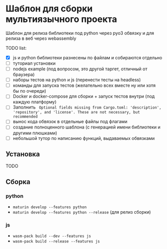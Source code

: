 # Шаблон для сборки мультиязычного проекта

Шаблон для релиза библиотеки под python через pyo3 обвязку и для релиза в веб через webassembly

TODO list:

- [x] js и python библиотеки разнесены по файлам и собираются отдельно
- [ ] туториал установки
- [ ] nodejs example (под вопросом, это другой таргет, отличный от браузера)
- [ ] наборы тестов на python и js (перенести тесты на headless)
- [ ] команды для запуска тестов (желательно всех вместе ну или хотя бы по очереди)
- [ ] Docker и docker-compose для сборки + запуск тестов внутри (под каждую платформу)
- [ ] 
  Заполнить ` Optional fields missing from Cargo.toml: 'description', 'repository', and 'license'. These are not necessary, but recommended`
- [ ] вынос кода обвязок в отдельные файлы под флагами
- [ ] создание полноценного шаблона (с генерацией имени библиотеки и другими плюшками)
- [ ] небольшой тутор по написанию функций, выдаваемых обвязками

## Установка

TODO

## Сборка

### python

- `maturin develop --features python`
- `maturin develop --features python --release` (для релиз сборки)

### js

- `wasm-pack build --dev --features js`
- `wasm-pack build --release --features js`
